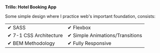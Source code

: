<b>Trillo: Hotel Booking App</b>

Some simple design where I practice web's important foundation, 
consists:  

<table border="0">
 <tr>
    <td>✔ SASS</td>
    <td>✔ Flexbox</td>
 </tr>
 <tr>
    <td>✔ 7-1 CSS Architecture</td>
    <td>✔ Simple Animations/Transitions</td>
 </tr>
 <tr>
    <td>✔ BEM Methodology</td>
    <td>✔ Fully Responsive</td>
 </tr>
</table>

